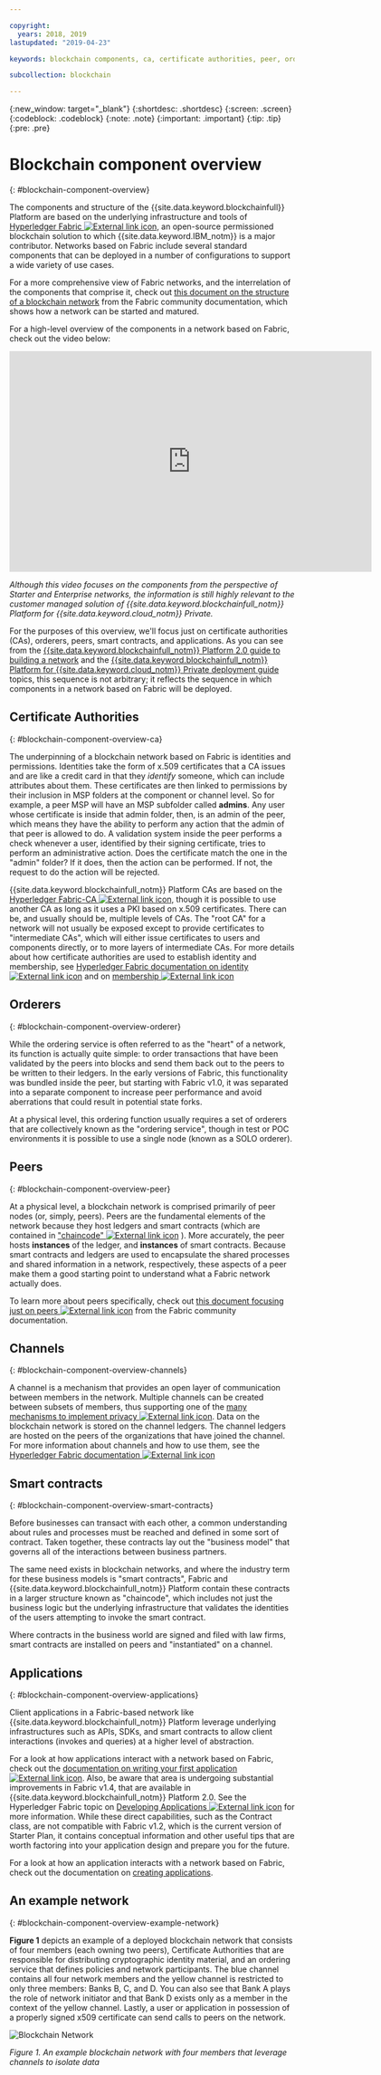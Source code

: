 ```yaml
---

copyright:
  years: 2018, 2019
lastupdated: "2019-04-23"

keywords: blockchain components, ca, certificate authorities, peer, ordering service, orderer, channel, smart contract, applications

subcollection: blockchain

---
```


{:new_window: target="_blank"}
{:shortdesc: .shortdesc}
{:screen: .screen}
{:codeblock: .codeblock}
{:note: .note}
{:important: .important}
{:tip: .tip}
{:pre: .pre}

# Blockchain component overview
{: #blockchain-component-overview}

The components and structure of the {{site.data.keyword.blockchainfull}} Platform are based on the underlying infrastructure and tools of [Hyperledger Fabric ![External link icon](images/external_link.svg "External link icon")](https://hyperledger-fabric.readthedocs.io/en/release-1.4/), an open-source permissioned blockchain solution to which {{site.data.keyword.IBM_notm}} is a major contributor. Networks based on Fabric include several standard components that can be deployed in a number of configurations to support a wide variety of use cases.

For a more comprehensive view of Fabric networks, and the interrelation of the components that comprise it, check out [this document on the structure of a blockchain network](https://hyperledger-fabric.readthedocs.io/en/release-1.4/network/network.html) from the Fabric community documentation, which shows how a network can be started and matured.

For a high-level overview of the components in a network based on Fabric, check out the video below:

<iframe class="embed-responsive-item" id="youtubeplayer" title="Starter Plan videos" type="text/html" width="640" height="390" src="https://www.youtube.com/embed/sJaT2L99BUo" frameborder="0" webkitallowfullscreen mozallowfullscreen allowfullscreen> </iframe>

*Although this video focuses on the components from the perspective of Starter and Enterprise networks, the information is still highly relevant to the customer managed solution of {{site.data.keyword.blockchainfull_notm}} Platform for {{site.data.keyword.cloud_notm}} Private.*

For the purposes of this overview, we'll focus just on certificate authorities (CAs), orderers, peers, smart contracts, and applications. As you can see from the [{{site.data.keyword.blockchainfull_notm}} Platform 2.0 guide to building a network](/docs/services/blockchain/howto/ibp-console-build-network.html#ibp-console-build-network) and the [{{site.data.keyword.blockchainfull_notm}} Platform for {{site.data.keyword.cloud_notm}} Private deployment guide](/docs/services/blockchain/ibp_for_icp_deployment_guide.html#get-started-icp) topics, this sequence is not arbitrary; it reflects the sequence in which components in a network based on Fabric will be deployed.

## Certificate Authorities
{: #blockchain-component-overview-ca}

The underpinning of a blockchain network based on Fabric is identities and permissions. Identities take the form of x.509 certificates that a CA issues and are like a credit card in that they *identify* someone, which can include attributes about them. These certificates are then linked to permissions by their inclusion in MSP folders at the component or channel level. So for example, a peer MSP will have an MSP subfolder called **admins**. Any user whose certificate is inside that admin folder, then, is an admin of the peer, which means they have the ability to perform any action that the admin of that peer is allowed to do. A validation system inside the peer performs a check whenever a user, identified by their signing certificate, tries to perform an administrative action. Does the certificate match the one in the "admin" folder? If it does, then the action can be performed. If not, the request to do the action will be rejected.

{{site.data.keyword.blockchainfull_notm}} Platform CAs are based on the [Hyperledger Fabric-CA ![External link icon](images/external_link.svg "External link icon")](https://hyperledger-fabric-ca.readthedocs.io/en/release-1.4/ "Hyperledger Fabric CA"), though it is possible to use another CA as long as it uses a PKI based on x.509 certificates. There can be, and usually should be, multiple levels of CAs. The "root CA" for a network will not usually be exposed except to provide certificates to "intermediate CAs", which will either issue certificates to users and components directly, or to more layers of intermediate CAs. For more details about how certificate authorities are used to establish identity and membership, see [Hyperledger Fabric documentation on identity ![External link icon](images/external_link.svg "External link icon")](https://hyperledger-fabric.readthedocs.io/en/release-1.4/identity/identity.html) and on [membership ![External link icon](images/external_link.svg "External link icon")](https://hyperledger-fabric.readthedocs.io/en/release-1.4/membership/membership.html)

## Orderers
{: #blockchain-component-overview-orderer}

While the ordering service is often referred to as the "heart" of a network, its function is actually quite simple: to order transactions that have been validated by the peers into blocks and send them back out to the peers to be written to their ledgers. In the early versions of Fabric, this functionality was bundled inside the peer, but starting with Fabric v1.0, it was separated into a separate component to increase peer performance and avoid aberrations that could result in potential state forks.

At a physical level, this ordering function usually requires a set of orderers that are collectively known as the "ordering service", though in test or POC environments it is possible to use a single node (known as a SOLO orderer).

## Peers
{: #blockchain-component-overview-peer}

At a physical level, a blockchain network is comprised primarily of peer nodes (or, simply, peers). Peers are the fundamental elements of the network because they host ledgers and smart contracts (which are contained in ["chaincode" ![External link icon](images/external_link.svg "External link icon")](https://hyperledger-fabric.readthedocs.io/en/release-1.4/developapps/chaincodenamespace.html "Chaincode namespace") ). More accurately, the peer hosts **instances** of the ledger, and **instances** of smart contracts. Because smart contracts and ledgers are used to encapsulate the shared processes and shared information in a network, respectively, these aspects of a peer make them a good starting point to understand what a Fabric network actually does.

To learn more about peers specifically, check out [this document focusing just on peers ![External link icon](images/external_link.svg "External link icon")](https://hyperledger-fabric.readthedocs.io/en/release-1.4/peers/peers.html) from the Fabric community documentation.

## Channels
{: #blockchain-component-overview-channels}

A channel is a mechanism that provides an open layer of communication between members in the network. Multiple channels can be created between subsets of members, thus supporting one of the [many mechanisms to implement privacy ![External link icon](images/external_link.svg "External link icon")](https://developer.ibm.com/tutorials/cl-blockchain-private-confidential-transactions-hyperledger-fabric-zero-knowledge-proof/ "Private and confidential transactions with Hyperledger Fabric"). Data on the blockchain network is stored on the channel ledgers. The channel ledgers are hosted on the peers of the organizations that have joined the channel. For more information about channels and how to use them, see the [Hyperledger Fabric documentation ![External link icon](images/external_link.svg "External link icon")](https://hyperledger-fabric.readthedocs.io/en/release-1.4/channels.html)

## Smart contracts
{: #blockchain-component-overview-smart-contracts}

Before businesses can transact with each other, a common understanding about rules and processes must be reached and defined in some sort of contract. Taken together, these contracts lay out the "business model" that governs all of the interactions between business partners.

The same need exists in blockchain networks, and where the industry term for these business models is "smart contracts", Fabric and {{site.data.keyword.blockchainfull_notm}} Platform contain these contracts in a larger structure known as "chaincode", which includes not just the business logic but the underlying infrastructure that validates the identities of the users attempting to invoke the smart contract.

Where contracts in the business world are signed and filed with law firms, smart contracts are installed on peers and "instantiated" on a channel.

## Applications
{: #blockchain-component-overview-applications}

Client applications in a Fabric-based network like {{site.data.keyword.blockchainfull_notm}} Platform leverage underlying infrastructures such as APIs, SDKs, and smart contracts to allow client interactions (invokes and queries) at a higher level of abstraction.

For a look at how applications interact with a network based on Fabric, check out the [documentation on writing your first application ![External link icon](images/external_link.svg "External link icon")](https://hyperledger-fabric.readthedocs.io/en/release-1.4/write_first_app.html "Writing Your First Application").  Also, be aware that area is undergoing substantial improvements in Fabric v1.4, that are available in {{site.data.keyword.blockchainfull_notm}} Platform 2.0. See the Hyperledger Fabric topic on [Developing Applications ![External link icon](images/external_link.svg "External link icon")](https://hyperledger-fabric.readthedocs.io/en/release-1.4/developapps/developing_applications.html "Developing Applications") for more information.  While these direct capabilities, such as the Contract class, are not compatible with Fabric v1.2, which is the current version of Starter Plan, it contains conceptual information and other useful tips that are worth factoring into your application design and prepare you for the future.

For a look at how an application interacts with a network based on Fabric, check out the documentation on [creating applications](/docs/services/blockchain/howto/ibp-console-create-app.html#ibp-console-app).

## An example network
{: #blockchain-component-overview-example-network}

**Figure 1** depicts an example of a deployed blockchain network that consists of four members (each owning two peers), Certificate Authorities that are responsible for distributing cryptographic identity material, and an ordering service that defines policies and network participants. The blue channel contains all four network members and the yellow channel is restricted to only three members: Banks B, C, and D. You can also see that Bank A plays the role of network initiator and that Bank D exists only as a member in the context of the yellow channel. Lastly, a user or application in possession of a properly signed x509 certificate can send calls to peers on the network.

![Blockchain Network](images/blockchain_network_2-01.png "Example blockchain network")

*Figure 1. An example blockchain network with four members that leverage channels to isolate data*
